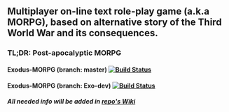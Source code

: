 ## Multiplayer on-line text role-play game (a.k.a MORPG), based on alternative story of the Third World War and its consequences.

### TL;DR: Post-apocalyptic MORPG

#### Exodus-MORPG (branch: master) [![Build Status](https://travis-ci.org/42Inc/Exodus-MORPG.svg?branch=master)](https://travis-ci.org/42Inc/Exodus-MORPG)

#### Exodus-MORPG (branch: Exo-dev) [![Build Status](https://travis-ci.org/42Inc/Exodus-MORPG.svg?branch=Exo-dev)](https://travis-ci.org/42Inc/Exodus-MORPG)

##### All needed info will be added in [repo's Wiki](https://github.com/42Inc/Exodus-MORPG/wiki "Wiki")
